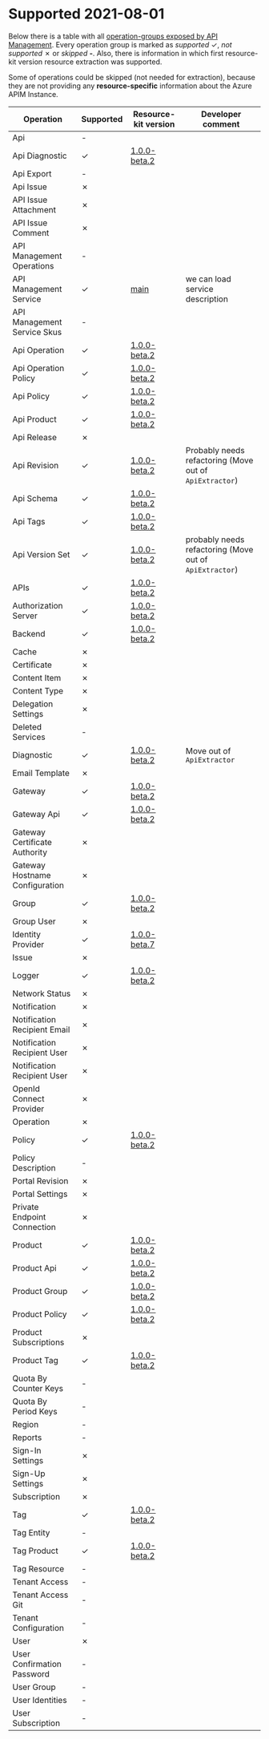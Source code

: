 # Supported  2021-08-01
Below there is a table with all [operation-groups exposed by API Management](https://docs.microsoft.com/en-us/rest/api/apimanagement/). Every operation group is marked as *supported* ✓, *not supported* ✗ or *skipped* **-**. Also, there is information in which first resource-kit version resource extraction was supported.

Some of operations could be skipped (not needed for extraction), because they are not providing any **resource-specific** information about the Azure APIM Instance.

| Operation | Supported | Resource-kit version | Developer comment |
|---|---|---|---|
| Api | - |  | |
| Api Diagnostic | ✓ | [1.0.0-beta.2](https://github.com/Azure/azure-api-management-devops-resource-kit/releases/tag/1.0.0-beta.2) | |
| Api Export | - | | |
| Api Issue | ✗ | | |
| API Issue Attachment | ✗ | | |
| API Issue Comment | ✗ | | |
| API Management Operations | - | | |
| API Management Service | ✓ | [main](https://github.com/Azure/azure-api-management-devops-resource-kit) | we can load service description |
| API Management Service Skus | - | | |
| Api Operation | ✓ | [1.0.0-beta.2](https://github.com/Azure/azure-api-management-devops-resource-kit/releases/tag/1.0.0-beta.2) | |
| Api Operation Policy | ✓ | [1.0.0-beta.2](https://github.com/Azure/azure-api-management-devops-resource-kit/releases/tag/1.0.0-beta.2) | |
| Api Policy | ✓ | [1.0.0-beta.2](https://github.com/Azure/azure-api-management-devops-resource-kit/releases/tag/1.0.0-beta.2) | |
| Api Product | ✓ | [1.0.0-beta.2](https://github.com/Azure/azure-api-management-devops-resource-kit/releases/tag/1.0.0-beta.2) | |
| Api Release | ✗ | | |
| Api Revision | ✓ | [1.0.0-beta.2](https://github.com/Azure/azure-api-management-devops-resource-kit/releases/tag/1.0.0-beta.2) | Probably needs refactoring (Move out of `ApiExtractor`) |
| Api Schema | ✓ | [1.0.0-beta.2](https://github.com/Azure/azure-api-management-devops-resource-kit/releases/tag/1.0.0-beta.2) | |
| Api Tags | ✓ | [1.0.0-beta.2](https://github.com/Azure/azure-api-management-devops-resource-kit/releases/tag/1.0.0-beta.2) | |
| Api Version Set | ✓ | [1.0.0-beta.2](https://github.com/Azure/azure-api-management-devops-resource-kit/releases/tag/1.0.0-beta.2) | probably needs refactoring (Move out of `ApiExtractor`) |
| APIs | ✓ | [1.0.0-beta.2](https://github.com/Azure/azure-api-management-devops-resource-kit/releases/tag/1.0.0-beta.2) | |
| Authorization Server | ✓ | [1.0.0-beta.2](https://github.com/Azure/azure-api-management-devops-resource-kit/releases/tag/1.0.0-beta.2) | |
| Backend | ✓ | [1.0.0-beta.2](https://github.com/Azure/azure-api-management-devops-resource-kit/releases/tag/1.0.0-beta.2) | |
| Cache | ✗ | | |
| Certificate | ✗ | | |
| Content Item | ✗ | | |
| Content Type | ✗ | | |
| Delegation Settings | ✗ | | |
| Deleted Services | - | | |
| Diagnostic | ✓ | [1.0.0-beta.2](https://github.com/Azure/azure-api-management-devops-resource-kit/releases/tag/1.0.0-beta.2) | Move out of `ApiExtractor` |
| Email Template | ✗ | | |
| Gateway | ✓ | [1.0.0-beta.2](https://github.com/Azure/azure-api-management-devops-resource-kit/releases/tag/1.0.0-beta.2) | |
| Gateway Api | ✓ | [1.0.0-beta.2](https://github.com/Azure/azure-api-management-devops-resource-kit/releases/tag/1.0.0-beta.2) | |
| Gateway Certificate Authority | ✗ | | |
| Gateway Hostname Configuration | ✗ | | |
| Group | ✓ | [1.0.0-beta.2](https://github.com/Azure/azure-api-management-devops-resource-kit/releases/tag/1.0.0-beta.2) | |
| Group User | ✗ | | |
| Identity Provider | ✓ | [1.0.0-beta.7](https://github.com/Azure/azure-api-management-devops-resource-kit/releases/tag/1.0.0-beta.7) | |
| Issue | ✗ | | |
| Logger | ✓ | [1.0.0-beta.2](https://github.com/Azure/azure-api-management-devops-resource-kit/releases/tag/1.0.0-beta.2) | |
| Network Status | ✗ | | |
| Notification | ✗ | | |
| Notification Recipient Email | ✗ | | |
| Notification Recipient User | ✗ | | |
| Notification Recipient User | ✗ | | |
| OpenId Connect Provider | ✗ | | |
| Operation | ✗ | | |
| Policy | ✓ | [1.0.0-beta.2](https://github.com/Azure/azure-api-management-devops-resource-kit/releases/tag/1.0.0-beta.2) | |
| Policy Description | - | | |
| Portal Revision | ✗ | | |
| Portal Settings | ✗ | | |
| Private Endpoint Connection | ✗ | | |
| Product | ✓ | [1.0.0-beta.2](https://github.com/Azure/azure-api-management-devops-resource-kit/releases/tag/1.0.0-beta.2) | |
| Product Api | ✓ | [1.0.0-beta.2](https://github.com/Azure/azure-api-management-devops-resource-kit/releases/tag/1.0.0-beta.2) | |
| Product Group | ✓ | [1.0.0-beta.2](https://github.com/Azure/azure-api-management-devops-resource-kit/releases/tag/1.0.0-beta.2) | |
| Product Policy | ✓ | [1.0.0-beta.2](https://github.com/Azure/azure-api-management-devops-resource-kit/releases/tag/1.0.0-beta.2) | |
| Product Subscriptions | ✗ | | |
| Product Tag | ✓ | [1.0.0-beta.2](https://github.com/Azure/azure-api-management-devops-resource-kit/releases/tag/1.0.0-beta.2) | |
| Quota By Counter Keys | - | | |
| Quota By Period Keys | - | | |
| Region | - | | |
| Reports | - | | |
| Sign-In Settings | ✗ | | |
| Sign-Up Settings | ✗ | | |
| Subscription | ✗ | | |
| Tag | ✓ | [1.0.0-beta.2](https://github.com/Azure/azure-api-management-devops-resource-kit/releases/tag/1.0.0-beta.2) | |
| Tag Entity | - | | |
| Tag Product | ✓ | [1.0.0-beta.2](https://github.com/Azure/azure-api-management-devops-resource-kit/releases/tag/1.0.0-beta.2) | |
| Tag Resource | - | | |
| Tenant Access | - | | |
| Tenant Access Git | - | | |
| Tenant Configuration | - | | |
| User | ✗ | | |
| User Confirmation Password | - | | |
| User Group | - | | |
| User Identities | - | | |
| User Subscription | - | | |